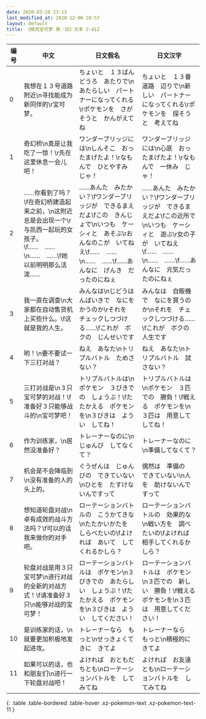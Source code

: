 ```yaml
---
date: 2020-03-26 23:13
last_modified_at: 2020-12-06 20:57
layout: default
title: 《精灵宝可梦 黑／白》文本 2-412
---
```

| 编号 | 中文 | 日文假名 | 日文汉字 |
| ---- | ---- | ---- | --- |
| 0 | 我想在１３号道路附近\n寻找能成为新同伴的\r宝可梦。 | ちょいと　１３ばんどうろ　あたりで\nあたらしい　パートナーになってくれる\rポケモンを　さがそうと　かんがえてね | ちょいと　１３番道路　辺りで\n新しい　パートナーになってくれる\rポケモンを　探そうと　考えてね |
| 1 | 奇幻桥\n真是让我吃了一惊！\r先在这里休息一会儿吧！ | ワンダーブリッジには\nしんそこ　おったまげたよ！\rなもんで　ひとやすみ　じゃ！ | ワンダーブリッジには\n心底　おったまげたよ！\rなもんで　一休み　じゃ！ |
| 2 | ……你看到了吗？\f在奇幻桥建造起来之前，\n这附近总是会出现一个\r与凯西一起玩的女孩子。\f……　……\n……　……\f她以前明明那么活泼…… | ……あんた　みたかい？\fワンダーブリッジが　できるまえだよ\fこの　きんじょで\nいつも　ケーシィと　あそぶ\rおんなのこが　いてねえ\f……　……\n……　……\f……あんなに　げんき　だったのにねぇ | ……あんた　みたかい？\fワンダーブリッジが　できるまえだよ\fこの近所で\nいつも　ケーシィと　遊ぶ\r女の子が　いてねえ\f……　……\n……　……\f……あんなに　元気だったのにねぇ |
| 3 | 我一直在调查\n大家都在自动售货机上买些什么。\f这就是我的人生。 | みんなは\nじどうはんばいきで　なにを　かうのか\rそれを　チェックしつづける……\fこれが　ボクの　じんせいです | みんなは　自販機で　なにを買うのか\nそれを　チェックしつづける……\fこれが　ボクの　人生です |
| 4 | 哟！\n要不要试一下三打对战？ | ねえ　あなた\nトリプルバトル　ためさない？ | ねえ　あなた\nトリプルバトル　試さない？ |
| 5 | 三打对战是\n３只宝可梦的对战！\f准备好３只能够战斗的\n宝可梦吧！ | トリプルバトルは\nポケモン　３びきでの　しょうぶ！\fたたかえる　ポケモンを\n３びきは　ようい　してね！ | トリプルバトルは\nポケモン　３匹での　勝負！\f戦える　ポケモンを\n３匹は　用意してしてね！ |
| 6 | 作为训练家，\n居然没准备好？ | トレーナーなのに\nじゅんび　してなくて？ | トレーナーなのに\n準備してなくて？ |
| 7 | 机会是不会降临到\n没有准备的人的头上的。 | ぐうぜんは　じゅんびの　できていない\nひとを　たすけないんですって | 偶然は　準備の　できていない\n人を　助けないんですって |
| 8 | 想知道轮盘对战\n卓有成效的战斗方法吗？\f可以的话我来做你的对手吧。 | ローテーションバトルの　こうかてきな\nたたかいかたを　しらべたいの\fよければ　あいて　してくれるかしら？ | ローテーションバトルの　効果的な\n戦い方を　調べたいの\fよければ　相手してくれるかしら？ |
| 9 | 轮盘对战是用３只宝可梦\n进行对战的全新的对战方式！\f请准备好３只\n能够对战的宝可梦！ | ローテーションバトルは　ポケモン\n３びきでの　あたらしい　しょうぶ！\fたたかえる　ポケモンを\n３びきは　ようい　してください！ | ローテーションバトルは　ポケモン\n３匹での　新しい　勝負！\f戦える　ポケモンを\n３匹は　用意してください！ |
| 10 | 是训练家的话，\n就要更加积极地发起进攻。 | トレーナーなら　もっと\nせっきょくてきに　きてよ | トレーナーなら　もっと\n積極的に　きてよ |
| 11 | 如果可以的话，也和朋友们\n进行一下轮盘对战吧！ | よければ　おともだちとも\nローテーションバトルを　してみてね | よければ　お友達とも\nローテーションバトルを　してみてね |
{: .table .table-bordered .table-hover .xz-pokemon-text .xz-pokemon-text-11 }